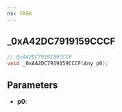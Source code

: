 ```yaml
---
ns: TASK
---
```

## _0xA42DC7919159CCCF

```c
// 0xA42DC7919159CCCF
void _0xA42DC7919159CCCF(Any p0);
```

## Parameters
* **p0**:
